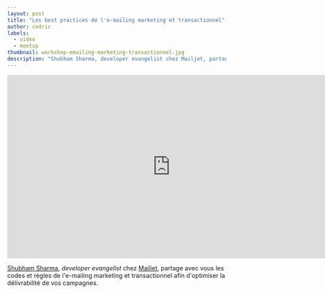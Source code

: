 ```yaml
---
layout: post
title: "Les best practices de l'e-mailing marketing et transactionnel"
author: cedric
labels:
  - video
  - meetup
thumbnail: workshop-emailing-marketing-transactionnel.jpg
description: "Shubham Sharma, developer evangelist chez Mailjet, partage avec vous les codes et règles de l'e-mailing marketing et transactionnel afin d'optimiser la délivrabilité de vos campagnes."
---
```


<div class="video-wrapper"><iframe width="750" height="422" src="https://www.youtube.com/embed/jEBDJQP8qyU?showinfo=0" frameborder="0" allowfullscreen></iframe></div>

[Shubham Sharma](https://twitter.com/shub_s), *developer evangelist* chez [Mailjet](http://hello.mailjet.com/), partage avec vous les codes et règles de l'e-mailing marketing et transactionnel afin d'optimiser la délivrabilité de vos campagnes.